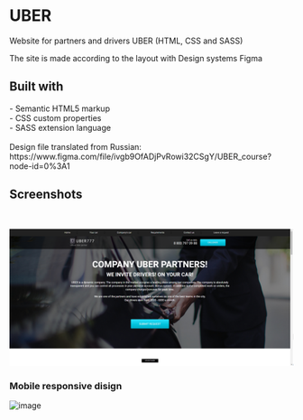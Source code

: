 # UBER
Website for partners and drivers UBER (HTML, CSS and SASS)

The site is made according to the layout with Design systems Figma 

<h2> Built with </h2>
- Semantic HTML5 markup <br>
- CSS custom properties <br>
- SASS extension language
<br>
<br>
Design file translated from Russian:<br>
https://www.figma.com/file/ivgb9OfADjPvRowi32CSgY/UBER_course?node-id=0%3A1

<h2>Screenshots</h2>
<br>

![image](https://github.com/AnnaKondrDeveloper/UBER/raw/main/img/homepage.png)

<h3>Mobile responsive disign</h3>

![image](https://github.com/AnnaKondrDeveloper/UBER/raw/main/img/mobile.png)
